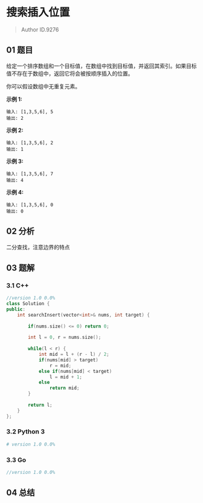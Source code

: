 # 搜索插入位置
> Author ID.9276

## 01 题目

给定一个排序数组和一个目标值，在数组中找到目标值，并返回其索引。如果目标值不存在于数组中，返回它将会被按顺序插入的位置。

你可以假设数组中无重复元素。

**示例 1:**

```
输入: [1,3,5,6], 5
输出: 2
```

**示例 2:**

```
输入: [1,3,5,6], 2
输出: 1
```

**示例 3:**

```
输入: [1,3,5,6], 7
输出: 4
```

**示例 4:**

```
输入: [1,3,5,6], 0
输出: 0
```

## 02 分析

二分查找，注意边界的特点

## 03 题解

### 3.1 C++

```c++
//version 1.0 0.0%
class Solution {
public:
    int searchInsert(vector<int>& nums, int target) {
        
        if(nums.size() <= 0) return 0;
        
        int l = 0, r = nums.size();
        
        while(l < r) {
            int mid = l + (r - l) / 2;
            if(nums[mid] > target)
                r = mid;
            else if(nums[mid] < target)
                l = mid + 1;
            else 
                return mid;
        }
        
        return l;
    }
};
```

### 3.2 Python 3

```python
# version 1.0 0.0%

```

### 3.3 Go

```Go
//version 1.0 0.0%

```



## 04 总结

